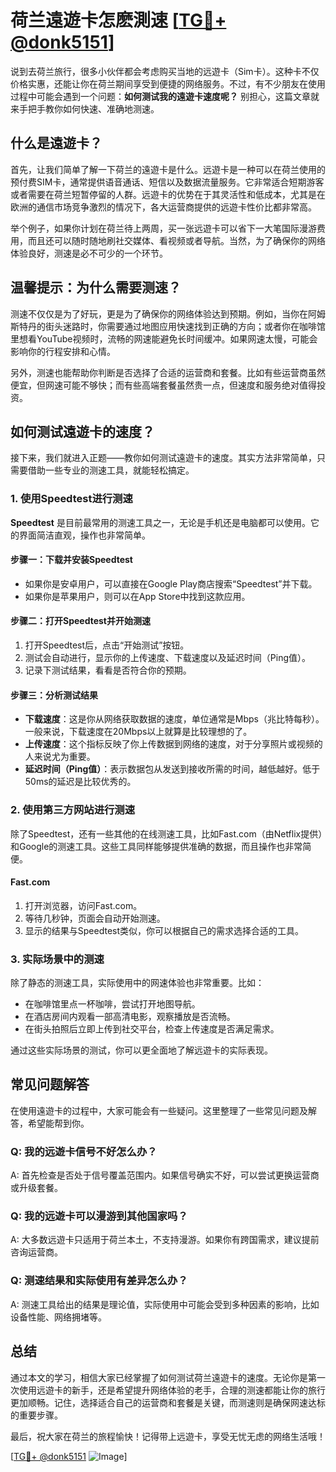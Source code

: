 # 荷兰遠遊卡怎麽測速 [[TG💪+ @donk5151](https://t.me/s/donk5151)]

说到去荷兰旅行，很多小伙伴都会考虑购买当地的远遊卡（Sim卡）。这种卡不仅价格实惠，还能让你在荷兰期间享受到便捷的网络服务。不过，有不少朋友在使用过程中可能会遇到一个问题：**如何测试我的遠遊卡速度呢？** 别担心，这篇文章就来手把手教你如何快速、准确地测速。

## 什么是遠遊卡？

首先，让我们简单了解一下荷兰的遠遊卡是什么。远遊卡是一种可以在荷兰使用的预付费SIM卡，通常提供语音通话、短信以及数据流量服务。它非常适合短期游客或者需要在荷兰短暂停留的人群。远遊卡的优势在于其灵活性和低成本，尤其是在欧洲的通信市场竞争激烈的情况下，各大运营商提供的远遊卡性价比都非常高。

举个例子，如果你计划在荷兰待上两周，买一张远遊卡可以省下一大笔国际漫游费用，而且还可以随时随地刷社交媒体、看视频或者导航。当然，为了确保你的网络体验良好，测速是必不可少的一个环节。

## 温馨提示：为什么需要测速？

测速不仅仅是为了好玩，更是为了确保你的网络体验达到预期。例如，当你在阿姆斯特丹的街头迷路时，你需要通过地图应用快速找到正确的方向；或者你在咖啡馆里想看YouTube视频时，流畅的网速能避免长时间缓冲。如果网速太慢，可能会影响你的行程安排和心情。

另外，测速也能帮助你判断是否选择了合适的运营商和套餐。比如有些运营商虽然便宜，但网速可能不够快；而有些高端套餐虽然贵一点，但速度和服务绝对值得投资。

## 如何测试遠遊卡的速度？

接下来，我们就进入正题——教你如何测试遠遊卡的速度。其实方法非常简单，只需要借助一些专业的测速工具，就能轻松搞定。

### 1. 使用Speedtest进行测速

**Speedtest** 是目前最常用的测速工具之一，无论是手机还是电脑都可以使用。它的界面简洁直观，操作也非常简单。

#### 步骤一：下载并安装Speedtest
- 如果你是安卓用户，可以直接在Google Play商店搜索“Speedtest”并下载。
- 如果你是苹果用户，则可以在App Store中找到这款应用。

#### 步骤二：打开Speedtest并开始测速
1. 打开Speedtest后，点击“开始测试”按钮。
2. 测试会自动进行，显示你的上传速度、下载速度以及延迟时间（Ping值）。
3. 记录下测试结果，看看是否符合你的预期。

#### 步骤三：分析测试结果
- **下载速度**：这是你从网络获取数据的速度，单位通常是Mbps（兆比特每秒）。一般来说，下载速度在20Mbps以上就算是比较理想的了。
- **上传速度**：这个指标反映了你上传数据到网络的速度，对于分享照片或视频的人来说尤为重要。
- **延迟时间（Ping值）**：表示数据包从发送到接收所需的时间，越低越好。低于50ms的延迟是比较优秀的。

### 2. 使用第三方网站进行测速

除了Speedtest，还有一些其他的在线测速工具，比如Fast.com（由Netflix提供）和Google的测速工具。这些工具同样能够提供准确的数据，而且操作也非常简便。

#### Fast.com
1. 打开浏览器，访问Fast.com。
2. 等待几秒钟，页面会自动开始测速。
3. 显示的结果与Speedtest类似，你可以根据自己的需求选择合适的工具。

### 3. 实际场景中的测速

除了静态的测速工具，实际使用中的网速体验也非常重要。比如：

- 在咖啡馆里点一杯咖啡，尝试打开地图导航。
- 在酒店房间内观看一部高清电影，观察播放是否流畅。
- 在街头拍照后立即上传到社交平台，检查上传速度是否满足需求。

通过这些实际场景的测试，你可以更全面地了解远遊卡的实际表现。

## 常见问题解答

在使用遠遊卡的过程中，大家可能会有一些疑问。这里整理了一些常见问题及解答，希望能帮到你。

### Q: 我的远遊卡信号不好怎么办？
A: 首先检查是否处于信号覆盖范围内。如果信号确实不好，可以尝试更换运营商或升级套餐。

### Q: 我的远遊卡可以漫游到其他国家吗？
A: 大多数远遊卡只适用于荷兰本土，不支持漫游。如果你有跨国需求，建议提前咨询运营商。

### Q: 测速结果和实际使用有差异怎么办？
A: 测速工具给出的结果是理论值，实际使用中可能会受到多种因素的影响，比如设备性能、网络拥堵等。

## 总结

通过本文的学习，相信大家已经掌握了如何测试荷兰遠遊卡的速度。无论你是第一次使用远遊卡的新手，还是希望提升网络体验的老手，合理的测速都能让你的旅行更加顺畅。记住，选择适合自己的运营商和套餐是关键，而测速则是确保网速达标的重要步骤。

最后，祝大家在荷兰的旅程愉快！记得带上远遊卡，享受无忧无虑的网络生活哦！

[[TG💪+ @donk5151](https://t.me/s/donk5151) ![Image](https://i.postimg.cc/rwNCRYN7/Snipaste-2025-04-30-17-27-05.png)]